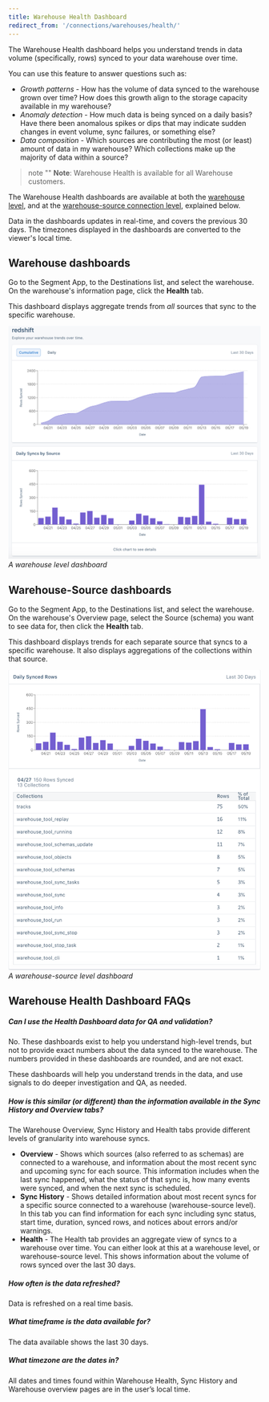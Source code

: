```yaml
---
title: Warehouse Health Dashboard
redirect_from: '/connections/warehouses/health/'
---
```


The Warehouse Health dashboard helps you understand trends in data volume (specifically, rows) synced to your data warehouse over time.

You can use this feature to answer questions such as:

- *Growth patterns* - How has the volume of data synced to the warehouse grown over time? How does this growth align to the storage capacity available in my warehouse?
- *Anomaly detection* - How much data is being synced on a daily basis? Have there been anomalous spikes or dips that may indicate sudden changes in event volume, sync failures, or something else?
- *Data composition* - Which sources are contributing the most (or least) amount of data in my warehouse? Which collections make up the majority of data within a source?

> note ""
> **Note**: Warehouse Health is available for all Warehouse customers.


The Warehouse Health dashboards are available at both the [warehouse level](#warehouse-dashboards), and at the [warehouse-source connection level](#warehouse-source-dashboards), explained below.

Data in the dashboards updates in real-time, and covers the previous 30 days. The timezones displayed in the dashboards are converted to the viewer's local time.


## Warehouse dashboards

Go to the Segment App, to the Destinations list, and select the warehouse. On the warehouse's information page, click the **Health** tab.

This dashboard displays aggregate trends from _all_ sources that sync to the specific warehouse.

![](images/wh-health-warehouse.png)
_A warehouse level dashboard_

## Warehouse-Source dashboards

Go to the Segment App, to the Destinations list, and select the warehouse. On the warehouse's Overview page, select the Source (schema) you want to see data for, then click the **Health** tab.

This dashboard displays trends for each separate source that syncs to a specific warehouse. It also displays aggregations of the collections within that source.

![](images/wh-health-warehouse-source.png)
_A warehouse-source level dashboard_

## Warehouse Health Dashboard FAQs

##### Can I use the Health Dashboard data for QA and validation?

No. These dashboards exist to help you understand high-level trends, but not to provide exact numbers about the data synced to the warehouse. The numbers provided in these dashboards are rounded, and are not exact.

These dashboards will help you understand trends in the data, and use signals to do deeper investigation and QA, as needed.

##### How is this similar (or different) than the information available in the Sync History and Overview tabs?

The Warehouse Overview, Sync History and Health tabs provide different levels of granularity into warehouse syncs.

- **Overview** - Shows which sources (also referred to as schemas) are connected to a warehouse, and information about the most recent sync and upcoming sync for each source. This information includes when the last sync happened, what the status of that sync is, how many events were synced, and when the next sync is scheduled.
- **Sync History** - Shows detailed information about most recent syncs for a specific source connected to a warehouse (warehouse-source level). In this tab you can find information for each sync including sync status, start time, duration, synced rows, and notices about errors and/or warnings.
- **Health** - The Health tab provides an aggregate view of syncs to a warehouse over time. You can either look at this at a warehouse level, or warehouse-source level. This shows information about the volume of rows synced over the last 30 days.

##### How often is the data refreshed?

Data is refreshed on a real time basis.

##### What timeframe is the data available for?

The data available shows the last 30 days.

##### What timezone are the dates in?

All dates and times found within Warehouse Health, Sync History and Warehouse overview pages are in the user’s local time.
